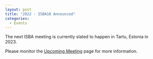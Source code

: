 ```yaml
---
layout: post
title: "2022 - ISBA10 Announced"
categories:
  - Events
---
```


The next ISBA meeting is currently slated to happen in Tartu, Estonia in 2023.

Please monitor the [Upcoming Meeting](/category/meetings) page for more information.
